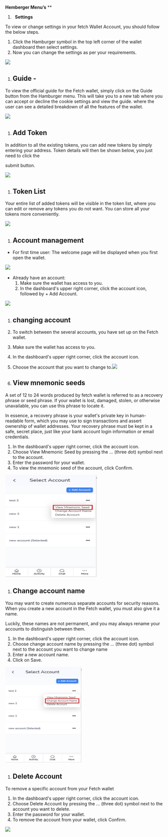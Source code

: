 ﻿**Hemberger Menu’s**
**


1. ` `**Settings** 

To view or change settings in your fetch Wallet Account, you should follow the below steps.

1. Click the Hamburger symbol in the top left corner of the wallet dashboard then select settings.
1. Now you can change the settings as per your requirements.


![](Aspose.Words.f2e6fe7e-c8ef-48f4-a688-6fa01068e453.001.png)

1. ## Guide -

To view the official guide for the Fetch wallet, simply click on the Guide button from the Hamburger menu. This will take you to a new tab where you can accept or decline the cookie settings and view the guide. where the user can see a detailed breakdown of all the features of the wallet.

![](Aspose.Words.f2e6fe7e-c8ef-48f4-a688-6fa01068e453.002.png)

1. ## Add Token

In addition to all the existing tokens, you can add new tokens by simply entering your        address. Token details will then be shown below, you just need to click the

submit button.

![](Aspose.Words.f2e6fe7e-c8ef-48f4-a688-6fa01068e453.003.png)

1. ## Token List

Your entire list of added tokens will be visible in the token list, where you can edit or remove any tokens you do not want. You can store all your tokens more conveniently.

![](Aspose.Words.f2e6fe7e-c8ef-48f4-a688-6fa01068e453.004.png)



1. ## Account management

- For first time user: The welcome page will be displayed when you first open     the wallet.




![](Aspose.Words.f2e6fe7e-c8ef-48f4-a688-6fa01068e453.005.png)




- Already have an account:
  1. Make sure the wallet has access to you.
  1. In the dashboard's upper right corner, click the account icon, followed by                      + Add Account.

![](Aspose.Words.f2e6fe7e-c8ef-48f4-a688-6fa01068e453.006.png)






1. ## changing account

1. To switch between the several accounts, you have set up on the Fetch wallet.
1. Make sure the wallet has access to you.
1. In the dashboard's upper right corner, click the account icon.
1. Choose the account that you want to change to.![](Aspose.Words.f2e6fe7e-c8ef-48f4-a688-6fa01068e453.007.png)

1. ## View mnemonic seeds

A set of 12 to 24 words produced by fetch wallet is referred to as a recovery phrase or seed phrase. If your wallet is lost, damaged, stolen, or otherwise unavailable, you can use this phrase to locate it.

In essence, a recovery phrase is your wallet's private key in human-readable form, which you may use to sign transactions and assert ownership of wallet addresses. Your recovery phrase must be kept in a safe, secret place, just like your bank account login information or email credentials.

1. In the dashboard's upper right corner, click the account icon.
1. Choose View Mnemonic Seed by pressing the ... (three dot) symbol next                                                 to the account.
1. Enter the password for your wallet.
1. To view the mnemonic seed of the account, click Confirm.


![](Aspose.Words.f2e6fe7e-c8ef-48f4-a688-6fa01068e453.008.jpeg)



1. ## Change account name

You may want to create numerous separate accounts for security reasons. When you create a new account in the Fetch wallet, you must also give it a name.

Luckily, these names are not permanent, and you may always rename your accounts to distinguish between them.

1. In the dashboard's upper right corner, click the account icon.
1. Choose change account name by pressing the ... (three dot) symbol next to the    account you want to change name
1. Enter a new account name.
1. Click on Save.

![](Aspose.Words.f2e6fe7e-c8ef-48f4-a688-6fa01068e453.009.jpeg)



1. ## Delete Account

To remove a specific account from your Fetch wallet

1. In the dashboard's upper right corner, click the account icon.
1. Choose Delete Account by pressing the ... (three dot) symbol next to the account you want to delete.
1. Enter the password for your wallet.
1. To remove the account from your wallet, click Confirm.

![](Aspose.Words.f2e6fe7e-c8ef-48f4-a688-6fa01068e453.010.png)

